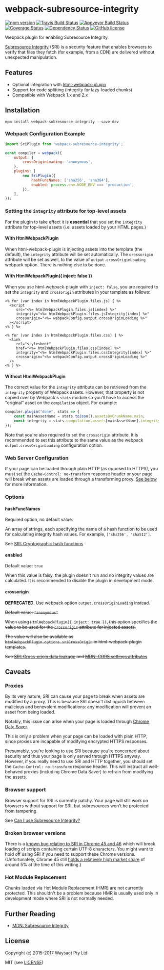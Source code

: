 # webpack-subresource-integrity

[![npm version](https://badge.fury.io/js/webpack-subresource-integrity.svg)](https://badge.fury.io/js/webpack-subresource-integrity) [![Travis Build Status](https://travis-ci.org/waysact/webpack-subresource-integrity.svg?branch=master)](https://travis-ci.org/waysact/webpack-subresource-integrity) [![Appveyor Build Status](https://ci.appveyor.com/api/projects/status/63bydfph00sghg18?svg=true)](https://ci.appveyor.com/project/jscheid/webpack-subresource-integrity) [![Coverage Status](https://coveralls.io/repos/github/waysact/webpack-subresource-integrity/badge.svg?branch=coveralls)](https://coveralls.io/github/waysact/webpack-subresource-integrity?branch=coveralls) [![Dependency Status](https://www.versioneye.com/user/projects/587755bd3c8039003a1c358f/badge.svg?style=flat-square)](https://www.versioneye.com/user/projects/587755bd3c8039003a1c358f) [![GitHub license](https://img.shields.io/badge/license-MIT-blue.svg)](https://raw.githubusercontent.com/waysact/webpack-subresource-integrity/master/LICENSE)

Webpack plugin for enabling Subresource Integrity.

[Subresource Integrity](http://www.w3.org/TR/SRI/) (SRI) is a security
feature that enables browsers to verify that files they fetch (for
example, from a CDN) are delivered without unexpected
manipulation.

## Features

- Optional integration with [html-webpack-plugin](https://github.com/ampedandwired/html-webpack-plugin)
- Support for code splitting (integrity for lazy-loaded chunks)
- Compatible with Webpack 1.x and 2.x

## Installation

```shell
npm install webpack-subresource-integrity --save-dev
```

### Webpack Configuration Example

```javascript
import SriPlugin from 'webpack-subresource-integrity';

const compiler = webpack({
    output: {
        crossOriginLoading: 'anonymous',
    },
    plugins: [
        new SriPlugin({
            hashFuncNames: ['sha256', 'sha384'],
            enabled: process.env.NODE_ENV === 'production',
        }),
    ],
});
```

### Setting the `integrity` attribute for top-level assets

For the plugin to take effect it is **essential** that you set the
`integrity` attribute for top-level assets (i.e. assets loaded by your
HTML pages.)

#### With HtmlWebpackPlugin

When html-webpack-plugin is injecting assets into the template (the
default), the `integrity` attribute will be set automatically.  The
`crossorigin` attribute will be set as well, to the value of
`output.crossOriginLoading` webpack option. There is nothing else to
be done.

#### With HtmlWebpackPlugin({ inject: false })

When you use html-webpack-plugin with `inject: false`, you are
required to set the `integrity` and `crossorigin` attributes in your
template as follows:

```ejs
<% for (var index in htmlWebpackPlugin.files.js) { %>
  <script
     src="<%= htmlWebpackPlugin.files.js[index] %>"
     integrity="<%= htmlWebpackPlugin.files.jsIntegrity[index] %>"
     crossorigin="<%= webpackConfig.output.crossOriginLoading %>"
  ></script>
<% } %>

<% for (var index in htmlWebpackPlugin.files.css) { %>
  <link
     rel="stylesheet"
     href="<%= htmlWebpackPlugin.files.css[index] %>"
     integrity="<%= htmlWebpackPlugin.files.cssIntegrity[index] %>"
     crossorigin="<%= webpackConfig.output.crossOriginLoading %>"
  />
<% } %>
```

#### Without HtmlWebpackPlugin

The correct value for the `integrity` attribute can be retrieved from
the `integrity` property of Webpack assets.  However, that property is
not copied over by Webpack's `stats` module so you'll have to access
the "original" asset on the `compilation` object.  For example:

```javascript
compiler.plugin("done", stats => {
    const mainAssetName = stats.toJson().assetsByChunkName.main;
    const integrity = stats.compilation.assets[mainAssetName].integrity;
});
```

Note that you're also required to set the `crossorigin` attribute.  It
is recommended to set this attribute to the same value as the webpack
`output.crossOriginLoading` configuration option.

### Web Server Configuration

If your page can be loaded through plain HTTP (as opposed to HTTPS),
you must set the `Cache-Control: no-transform` response header or your
page will break when assets are loaded through a transforming
proxy.  [See below](#proxies) for more information.

### Options

#### hashFuncNames

Required option, no default value.

An array of strings, each specifying the name of a hash function to be
used for calculating integrity hash values.  For example, `['sha256',
'sha512']`.

See [SRI: Cryptographic hash functions](http://www.w3.org/TR/SRI/#cryptographic-hash-functions)

#### enabled

Default value: `true`

When this value is falsy, the plugin doesn't run and no integrity
values are calculated. It is recommended to disable the plugin in
development mode.

#### crossorigin

**DEPRECATED**. Use webpack option `output.crossOriginLoading`
instead.

~~Default value: `"anonymous"`~~

~~When using `HtmlWebpackPlugin({ inject: true })`, this option
specifies the value to be used for the `crossorigin` attribute for
injected assets.~~

~~The value will also be available as
`htmlWebpackPlugin.options.sriCrossOrigin` in html-webpack-plugin
templates.~~

~~See
[SRI: Cross-origin data leakage](https://www.w3.org/TR/SRI/#cross-origin-data-leakage) and
[MDN: CORS settings attributes](https://developer.mozilla.org/en-US/docs/Web/HTML/CORS_settings_attributes)~~

## Caveats

### Proxies

By its very nature, SRI can cause your page to break when assets are
modified by a proxy.  This is because SRI doesn't distinguish between
malicious and benevolent modifications: any modification will prevent
an asset from being loaded.

Notably, this issue can arise when your page is loaded through
[Chrome Data Saver](https://developer.chrome.com/multidevice/data-compression).

This is only a problem when your page can be loaded with plain HTTP,
since proxies are incapable of modifying encrypted HTTPS responses.

Presumably, you're looking to use SRI because you're concerned about
security and thus your page is only served through HTTPS anyway.
However, if you really need to use SRI and HTTP together, you should
set the `Cache-Control: no-transform` response header.  This will
instruct all well-behaved proxies (including Chrome Data Saver) to
refrain from modifying the assets.

### Browser support

Browser support for SRI is currently patchy.  Your page will still
work on browsers without support for SRI, but subresources won't be
protected from tampering.

See [Can I use Subresource Integrity?](http://caniuse.com/#feat=subresource-integrity)

### Broken browser versions

There is a
[known bug relating to SRI in Chrome 45 and 46](https://code.google.com/p/chromium/issues/detail?id=527286)
which will break loading of scripts containing certain UTF-8
characters. You might want to hold off using SRI if you need to
support these Chrome versions. (Unfortunately, Chrome 45 still
[holds a relatively high market share](https://www.netmarketshare.com/report.aspx?qprid=3&qpaf=&qpcustom=Chrome+45.0&qpcustomb=0)
of around 5% at the time of this writing.)

### Hot Module Replacement

Chunks loaded via Hot Module Replacement (HMR) are not currently
protected.  This shouldn't be a problem because HMR is usually used
only in development mode where SRI is not normally needed.

## Further Reading

- [MDN: Subresource Integrity](https://developer.mozilla.org/en-US/docs/Web/Security/Subresource_Integrity)

## License

Copyright (c) 2015-2017 Waysact Pty Ltd

MIT (see [LICENSE](LICENSE))

